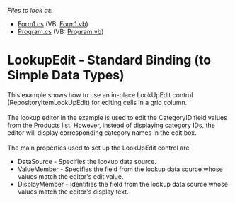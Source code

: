 <!-- default file list -->
*Files to look at*:

* [Form1.cs](./CS/LookupEdit-StandardBinding/Form1.cs) (VB: [Form1.vb](./VB/LookupEdit-StandardBinding/Form1.vb))
* [Program.cs](./CS/LookupEdit-StandardBinding/Program.cs) (VB: [Program.vb](./VB/LookupEdit-StandardBinding/Program.vb))
<!-- default file list end -->
# LookupEdit - Standard Binding (to Simple Data Types)


This example shows how to use an in-place LookUpEdit control (RepositoryItemLookUpEdit) for editing cells in a grid column.<br><br>The lookup editor in the example is used to edit the CategoryID field values from the Products list. However, instead of displaying category IDs, the editor will display corresponding category names in the edit box.<br><br>The main properties used to set up the LookUpEdit control are

* DataSource - Specifies the lookup data source.
* ValueMember - Specifies the field from the lookup data source whose values match the editor's edit value.
* DisplayMember - Identifies the field from the lookup data source whose values match the editor's display text.

<br/>



